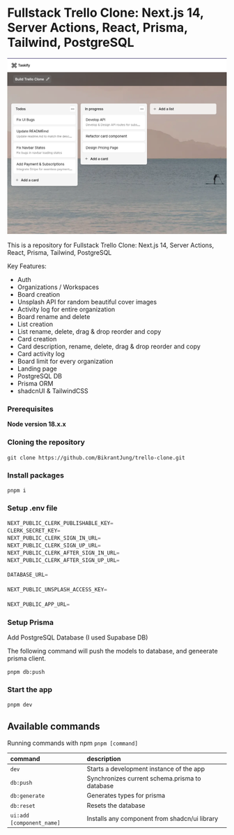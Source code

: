 # Fullstack Trello Clone: Next.js 14, Server Actions, React, Prisma, Tailwind, PostgreSQL

![image](https://raw.githubusercontent.com/BikrantJung/trello-clone/main/public/demo-img.png)

This is a repository for Fullstack Trello Clone: Next.js 14, Server Actions, React, Prisma, Tailwind, PostgreSQL

Key Features:

- Auth
- Organizations / Workspaces
- Board creation
- Unsplash API for random beautiful cover images
- Activity log for entire organization
- Board rename and delete
- List creation
- List rename, delete, drag & drop reorder and copy
- Card creation
- Card description, rename, delete, drag & drop reorder and copy
- Card activity log
- Board limit for every organization
- Landing page
- PostgreSQL DB
- Prisma ORM
- shadcnUI & TailwindCSS

### Prerequisites

**Node version 18.x.x**

### Cloning the repository

```shell
git clone https://github.com/BikrantJung/trello-clone.git
```

### Install packages

```shell
pnpm i
```

### Setup .env file

```js
NEXT_PUBLIC_CLERK_PUBLISHABLE_KEY=
CLERK_SECRET_KEY=
NEXT_PUBLIC_CLERK_SIGN_IN_URL=
NEXT_PUBLIC_CLERK_SIGN_UP_URL=
NEXT_PUBLIC_CLERK_AFTER_SIGN_IN_URL=
NEXT_PUBLIC_CLERK_AFTER_SIGN_UP_URL=

DATABASE_URL=

NEXT_PUBLIC_UNSPLASH_ACCESS_KEY=

NEXT_PUBLIC_APP_URL=

```

### Setup Prisma

Add PostgreSQL Database (I used Supabase DB)

The following command will push the models to database, and geneerate prisma client.

```shell
pnpm db:push

```

### Start the app

```shell
pnpm dev
```

## Available commands

Running commands with npm `pnpm [command]`

| command                   | description                                    |
| :------------------------ | :--------------------------------------------- |
| `dev`                     | Starts a development instance of the app       |
| `db:push`                 | Synchronizes current schema.prisma to database |
| `db:generate`             | Generates types for prisma                     |
| `db:reset`                | Resets the database                            |
| `ui:add [component_name]` | Installs any component from shadcn/ui library  |
